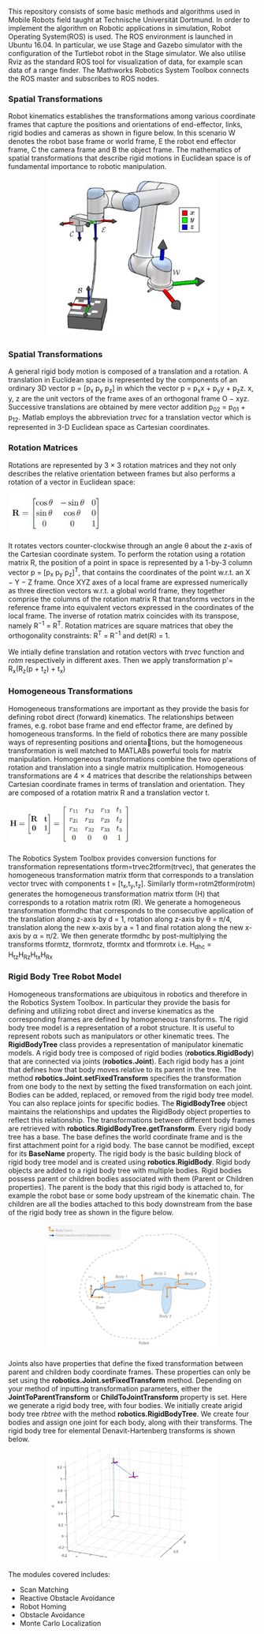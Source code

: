 This repository consists of some basic methods and algorithms used in Mobile Robots field taught at 
Technische Universität Dortmund. In order to implement the algorithm on Robotic applications in 
simulation, Robot Operating System(ROS) is used. The  ROS environment is launched in Ubuntu 16.04. 
In particular, we use Stage and Gazebo simulator with the configuration of the Turtlebot robot in the
Stage simulator. We also utilise Rviz as the standard ROS tool for visualization of data, for example
scan data of a range finder. The Mathworks Robotics System Toolbox connects the ROS master and 
subscribes to ROS nodes.

<h3>Spatial Transformations</h3>
Robot kinematics establishes the transformations among various coordinate frames that capture the 
positions and orientations of end-effector, links, rigid bodies and cameras as shown in figure below.
In this scenario W denotes the robot base frame or world frame, E the robot end effector frame, C the
camera frame and B the object frame. The mathematics of spatial transformations that describe rigid
motions in Euclidean space is of fundamental importance to robotic manipulation.
<p align="center">
  <img src="Figures/Coordinate Frames.JPG" width="350" title="hover text">
</p>    

<h3>Spatial Transformations</h3>
A general rigid body motion is composed of a translation and a rotation. A translation in Euclidean 
space is represented by the components of an ordinary 3D vector p = [p<sub>x</sub> p<sub>y</sub> p<sub>z</sub>]
in which the vector p = p<sub>x</sub>x + p<sub>y</sub>y + p<sub>z</sub>z. x, y, z are the unit vectors
of the frame axes of an orthogonal frame O − xyz. Successive translations are obtained by mere vector 
addition p<sub>02</sub> = p<sub>01</sub> + p<sub>12</sub>. Matlab employs the abbreviation <i>trvec</i>
for a translation vector which is represented in 3-D Euclidean space as Cartesian coordinates.

<h3>Rotation Matrices</h3>
Rotations are represented by 3 × 3 rotation matrices and they not only describes the relative 
orientation between frames but also performs a rotation of a vector in Euclidean space:
<p align="left">
  <img src="Figures/Rotation Matrix.JPG" width="200" title="hover text">
</p>    
It rotates vectors counter-clockwise through an angle θ about the z-axis of the Cartesian coordinate 
system. To perform the rotation using a rotation matrix R, the position of a point in space is 
represented by a 1-by-3 column vector p = [p<sub>x</sub> p<sub>y</sub> p<sub>z</sub>]<sup>T</sup>, that
contains the coordinates of the point w.r.t. an X − Y − Z frame. Once XYZ axes of a local frame are
expressed numerically as three direction vectors w.r.t. a global world frame, they together comprise 
the columns of the rotation matrix R that transforms vectors in the reference frame into equivalent 
vectors expressed in the coordinates of the local frame. The inverse of rotation matrix coincides with
its transpose, namely R<sup>−1</sup> = R<sup>T</sup>. Rotation matrices are square
matrices that obey the orthogonality constraints: R<sup>T</sup> = R<sup>−1</sup> and det(R) = 1.<br/><br/>
We intially define translation and rotation vectors with <i>trvec</i> function and <i>rotm</i>
respectively in different axes. Then we apply transformation p'= R<sub>x</sub>(R<sub>z</sub>(p + 
t<sub>z</sub>) + t<sub>x</sub>) 

<h3>Homogeneous Transformations</h3>
Homogeneous transformations are important as they provide the basis for defining robot direct (forward)
kinematics. The relationships between frames, e.g. robot base frame and end effector frame, are defined
by homogeneous transforms. In the field of robotics there are many possible ways of representing 
positions and orientations, but the homogeneous transformation is well matched to MATLABs powerful 
tools for matrix manipulation. Homogeneous transformations combine the two operations of rotation and 
translation into a single matrix multiplication. Homogeneous transformations are 4 × 4 matrices that
describe the relationships between Cartesian coordinate frames in terms of translation and orientation.
They are composed of a rotation matrix R and a translation vector t.
<p align="left">
  <img src="Figures/Homogenous Transformation Matrix.JPG" width="250" title="hover text">
</p>
The Robotics System Toolbox provides conversion functions for transformation representations 
tform=trvec2tform(trvec), that generates the homogeneous transformation matrix tform that corresponds
to a translation vector trvec with components t = [t<sub>x</sub>,t<sub>y</sub>,t<sub>z</sub>]. Similarly
tform=rotm2tform(rotm) generates the homogeneous transformation matrix tform (H) that corresponds to a 
rotation matrix rotm (R). We generate a homogeneous transformation tformdhc that corresponds to the
consecutive application of the translation along z-axis by d = 1, rotation along z-axis by θ = π/4, 
translation along the new x-axis by a = 1 and final rotation along the new x-axis by α = π/2. We then 
generate tformdhc by post-multiplying the transforms tformtz, tformrotz, tformtx and tformrotx i.e.
H<sub>dhc</sub> = H<sub>tz</sub>H<sub>Rz</sub>H<sub>tx</sub>H<sub>Rx</sub>

<h3>Rigid Body Tree Robot Model</h3>
Homogeneous transformations are ubiquitous in robotics and therefore in the Robotics System Toolbox.
In particular they provide the basis for defining and utilizing robot direct and inverse kinematics as
the corresponding frames are defined by homogeneous transforms. The rigid body tree model is a 
representation of a robot structure. It is useful to represent robots such as manipulators or other 
kinematic trees. The <b>RigidBodyTree</b> class provides a representation of manipulator kinematic models.
A rigid body tree is composed of rigid bodies (<b>robotics.RigidBody</b>) that are connected via joints
(<b>robotics.Joint</b>). Each rigid body has a joint that defines how that body moves relative to its parent
in the tree. The method <b>robotics.Joint.setFixedTransform</b> specifies the transformation from one 
body to the next by setting the fixed transformation on each joint. Bodies can be added, replaced,  
or removed from the rigid body tree model. You can also replace joints for specific bodies. The 
<b>RigidBodyTree</b> object maintains the relationships and updates the </b>RigidBody</b> object 
properties to reflect this relationship. The transformations between different body frames are 
retrieved with <b>robotics.RigidBodyTree.getTransform</b>. Every rigid body tree has a base. The base
defines the world coordinate frame and is the first attachment point for a rigid body. The base cannot 
be modified, except for its <b>BaseName</b> property. The rigid body is the basic building block of 
rigid body tree model and is created using <b>robotics.RigidBody</b>. Rigid body objects are added to
a rigid body tree with multiple bodies. Rigid bodies possess parent or children bodies associated with
them (Parent or Children properties). The parent is the body that this rigid body is attached to, for
example the robot base or some body upstream of the kinematic chain. The children are all the bodies 
attached to this body downstream from the base of the rigid body tree as shown in the figure below.
<p align="center">
  <img src="Figures/Rigid Body Tree.JPG" width="350" title="hover text">
</p>

Joints also have properties that define the fixed transformation between parent and children body 
coordinate frames. These properties can only be set using the <b>robotics.Joint.setFixedTransform</b> 
method. Depending on your method of inputting transformation parameters, either the 
<b>JointToParentTransform</b> or <b>ChildToJointTransform</b> property is set. Here we generate a
rigid body tree, with four bodies. We initially create arigid body tree <i>rbtree</i> with the method
<b>robotics.RigidBodyTree</b>. We create four bodies and assign one joint for each body, along with
their transforms. The rigid body tree for elemental Denavit-Hartenberg transforms is shown below.
<p align="center">
  <img src="Figures/RBTree DH Parameters.JPG" width="350" title="hover text">
</p>

The modules covered includes:
<ul>
  <li>Scan Matching</li>
  <li>Reactive Obstacle Avoidance</li>
  <li>Robot Homing</li>
  <li>Obstacle Avoidance</li>
  <li>Monte Carlo Localization</li>  
</ul>